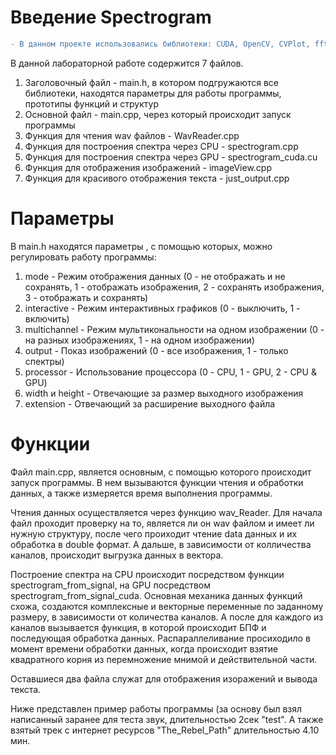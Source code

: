 # Введение Spectrogram

```diff
- В данном проекте использовались библиотеки: CUDA, OpenCV, CVPlot, fftw.
```

В данной лабораторной работе содержится 7 файлов.
1. Заголовочный файл - main.h, в котором подгружаются все библиотеки, находятся параметры для работы программы, прототипы функций и структур
2. Основной файл - main.cpp, через который происходит запуск программы
3. Функция для чтения wav файлов - WavReader.cpp
4. Функция для построения спектра через CPU - spectrogram.cpp
5. Функция для построения спектра через GPU - spectrogram_cuda.cu
6. Функция для отображения изображений - imageView.cpp
7. Функция для красивого отображения текста - just_output.cpp

# Параметры

В main.h находятся параметры , с помощью которых, можно регулировать работу программы:
1. mode - Режим отображения данных (0 - не отображать и не сохранять, 1 - отображать изображения, 2 - сохранять изображения, 3 - отображать и сохранять)
2. interactive - Режим интерактивных графиков (0 - выключить, 1 - включить)
3. multichannel - Режим мультикональности на одном изображении (0 - на разных изображениях, 1 - на одном изображении)
4. output - Показ изображений (0 - все изображения, 1 - только спектры)
5. processor - Использование процессора (0 - CPU, 1 - GPU, 2 - CPU & GPU)
6. width и height - Отвечающие за размер выходного изображения
7. extension - Отвечающий за расширение выходного файла

# Функции

Файл main.cpp, является основным, с помощью которого происходит запуск программы. В нем вызываются функции чтения и обработки данных, а также измеряется время выполнения программы.

Чтения данных осуществляется через функцию wav_Reader. Для начала файл проходит проверку на то, является ли он wav файлом и имеет ли нужную структуру, после чего проиходит чтение data данных и их обработка в double формат. А дальше, в зависимости от колличества каналов, происходит выгрузка данных в вектора.

Построение спектра на CPU происходит посредством функции spectrogram_from_signal, на GPU посредством spectrogram_from_signal_cuda. Основная механика данных функций схожа, создаются комплексные и векторные переменные по заданному размеру, в зависимости от количества каналов. А после для каждого из каналов вызывается функция, в которой происходит БПФ и последующая обработка данных. Распараллеливание просиходило в момент времени обработки данных, когда происходит взятие квадратного корня из перемножение мнимой и действительной части.

Оставшиеся два файла служат для отображения изоражений и вывода текста.

Ниже представлен пример работы программы (за основу был взял написанный заранее для теста звук, длительностью 2сек "test". А также взятый трек с интернет ресурсов "The_Rebel_Path" длительностью 4.10 мин.



